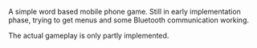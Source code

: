 A simple word based mobile phone game. Still in early implementation phase, trying to get menus and some Bluetooth communication working.

The actual gameplay is only partly implemented.